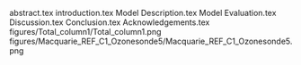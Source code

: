 abstract.tex
introduction.tex
Model Description.tex
Model Evaluation.tex
Discussion.tex
Conclusion.tex
Acknowledgements.tex
figures/Total_column1/Total_column1.png
figures/Macquarie_REF_C1_Ozonesonde5/Macquarie_REF_C1_Ozonesonde5.png
